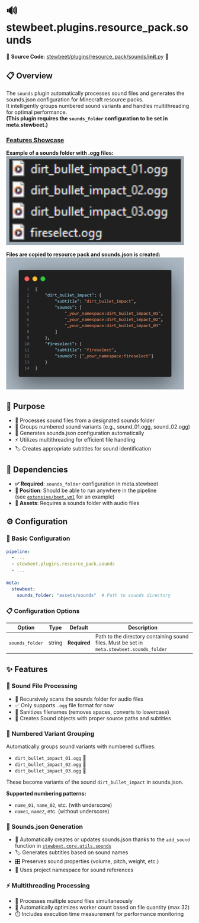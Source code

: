 
# 🔊 stewbeet.plugins.resource_pack.sounds

📄 **Source Code**: [stewbeet/plugins/resource_pack/sounds/__init__.py](../../python_package/stewbeet/plugins/resource_pack/sounds/__init__.py) 🔗

## 📋 Overview
The `sounds` plugin automatically processes sound files and generates the sounds.json configuration for Minecraft resource packs.<br>
It intelligently groups numbered sound variants and handles multithreading for optimal performance.<br>
**(This plugin requires the `sounds_folder` configuration to be set in meta.stewbeet.)**

### <u>Features Showcase</u>

**Example of a sounds folder with .ogg files:**<br>
<img src="img/resource_pack.sounds.folder_example.jpg" style="width: min(480px, 100%)">

**Files are copied to resource pack and sounds.json is created:**<br>
<img src="img/resource_pack.sounds.result.jpg" style="width: min(480px, 100%)">

## 🎯 Purpose
- 🎵 Processes sound files from a designated sounds folder
- 🔢 Groups numbered sound variants (e.g., sound_01.ogg, sound_02.ogg)
- 📄 Generates sounds.json configuration automatically
- ⚡ Utilizes multithreading for efficient file handling
- 🏷️ Creates appropriate subtitles for sound identification

## 🔗 Dependencies
- **✅ Required**: `sounds_folder` configuration in meta.stewbeet
- **📍 Position**: Should be able to run anywhere in the pipeline<br>
(see [`extensive/beet.yml`](../../templates/extensive/beet.yml) for an example)
- **📂 Assets**: Requires a sounds folder with audio files

## ⚙️ Configuration

### 🎯 Basic Configuration
```yaml
pipeline:
  - ...
  - stewbeet.plugins.resource_pack.sounds
  - ...

meta:
  stewbeet:
    sounds_folder: "assets/sounds"  # Path to sounds directory
```

### 📋 Configuration Options

| Option | Type | Default | Description |
|--------|------|---------|-------------|
| `sounds_folder` | string | **Required** | Path to the directory containing sound files. Must be set in `meta.stewbeet.sounds_folder` |

## ✨ Features

### 🎵 Sound File Processing
- 📁 Recursively scans the sounds folder for audio files
- ✅ Only supports `.ogg` file format for now
- 🧹 Sanitizes filenames (removes spaces, converts to lowercase)
- 📝 Creates Sound objects with proper source paths and subtitles

### 🔢 Numbered Variant Grouping
Automatically groups sound variants with numbered suffixes:
- `dirt_bullet_impact_01.ogg` 🎯
- `dirt_bullet_impact_02.ogg` 🎯  
- `dirt_bullet_impact_03.ogg` 🎯

These become variants of the sound `dirt_bullet_impact` in sounds.json.

**Supported numbering patterns:**
- `name_01`, `name_02`, etc. (with underscore)
- `name1`, `name2`, etc. (without underscore)

### 📄 Sounds.json Generation
- 🔧 Automatically creates or updates sounds.json thanks to the `add_sound` function in [`stewbeet.core.utils.sounds`](../../python_package/stewbeet/core/utils/sounds.py)
- 🏷️ Generates subtitles based on sound names
- 🎛️ Preserves sound properties (volume, pitch, weight, etc.)
- 📍 Uses project namespace for sound references

### ⚡ Multithreading Processing
- 🚀 Processes multiple sound files simultaneously
- 🔧 Automatically optimizes worker count based on file quantity (max 32)
- ⏱️ Includes execution time measurement for performance monitoring


